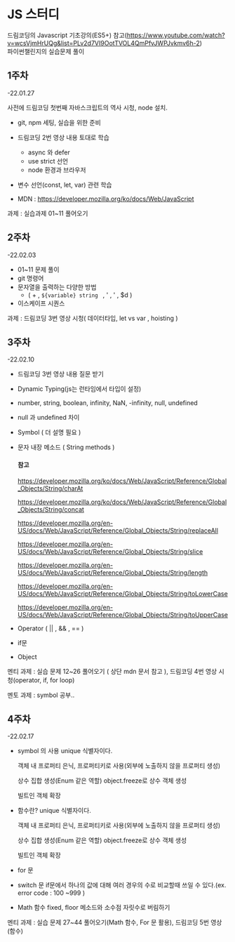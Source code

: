# JS 스터디

드림코딩의 Javascript 기초강의(ES5+) 참고(https://www.youtube.com/watch?v=wcsVjmHrUQg&list=PLv2d7VI9OotTVOL4QmPfvJWPJvkmv6h-2)  
파이썬챌린지의 실습문제 풀이

## 1주차

-22.01.27

사전에 드림코딩 첫번째 자바스크립트의 역사 시청, node 설치.

- git, npm 세팅, 실습을 위한 준비
- 드림코딩 2번 영상 내용 토대로 학습

  - async 와 defer
  - use strict 선언
  - node 환경과 브라우저

- 변수 선언(const, let, var) 관련 학습
- MDN : https://developer.mozilla.org/ko/docs/Web/JavaScript

과제 : 실습과제 01~11 풀어오기

## 2주차

-22.02.03

- 01~11 문제 풀이
- git 명령어
- 문자열을 출력하는 다양한 방법
  - ( + , `${variable} string ` , ' , ' , $d )
- 이스케이프 시퀀스

과제 : 드림코딩 3번 영상 시청( 데이터타입, let vs var , hoisting )

## 3주차

-22.02.10

- 드림코딩 3번 영상 내용 질문 받기
- Dynamic Typing(js는 런타임에서 타입이 설정)
- number, string, boolean, infinity, NaN, -infinity, null, undefined

- null 과 undefined 차이

- Symbol ( 더 설명 필요 )

- 문자 내장 메소드 ( String methods )

  #### 참고

  https://developer.mozilla.org/ko/docs/Web/JavaScript/Reference/Global_Objects/String/charAt

  https://developer.mozilla.org/ko/docs/Web/JavaScript/Reference/Global_Objects/String/concat

  https://developer.mozilla.org/en-US/docs/Web/JavaScript/Reference/Global_Objects/String/replaceAll

  https://developer.mozilla.org/en-US/docs/Web/JavaScript/Reference/Global_Objects/String/slice

  https://developer.mozilla.org/en-US/docs/Web/JavaScript/Reference/Global_Objects/String/length

  https://developer.mozilla.org/en-US/docs/Web/JavaScript/Reference/Global_Objects/String/toLowerCase

  https://developer.mozilla.org/en-US/docs/Web/JavaScript/Reference/Global_Objects/String/toUpperCase

- Operator ( || , && , == )
- if문
- Object

멘티 과제 : 실습 문제 12~26 풀어오기 ( 상단 mdn 문서 참고 ), 드림코딩 4번 영상 시청(operator, if, for loop)

멘토 과제 : symbol 공부..

## 4주차

-22.02.17

- symbol 의 사용
  unique 식별자이다.   

  객체 내 프로퍼티 은닉, 프로퍼티키로 사용(외부에 노출하지 않을 프로퍼티 생성)  

  상수 집합 생성(Enum 같은 역할) object.freeze로 상수 객체 생성  

  빌트인 객체 확장  
- 함수란?
  unique 식별자이다.   

  객체 내 프로퍼티 은닉, 프로퍼티키로 사용(외부에 노출하지 않을 프로퍼티 생성)  

  상수 집합 생성(Enum 같은 역할) object.freeze로 상수 객체 생성  

  빌트인 객체 확장  
- for 문
- switch 문
  if문에서 하나의 값에 대해 여러 경우의 수로 비교할때 쓰일 수 있다.(ex. error code : 100 ~999 )  
- Math 함수
  fixed, floor 메소드와 소수점 자릿수로 버림하기

멘티 과제 : 실습 문제 27~44 풀어오기(Math 함수, For 문 활용), 드림코딩 5번 영상 (함수)
